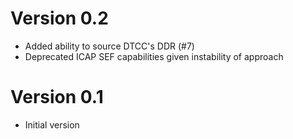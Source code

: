 # Version 0.2

- Added ability to source DTCC's DDR (#7)
- Deprecated ICAP SEF capabilities given instability of approach

# Version 0.1

- Initial version
